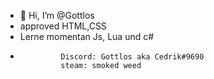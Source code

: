 - 👋 Hi, I’m @Gottlos
- approved HTML,CSS
- Lerne momentan Js, Lua und c#
-              Discord: Gottlos aka Cedrik#9690
               steam: smoked weed

